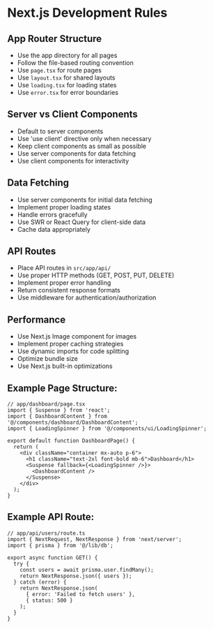 # Next.js Development Rules

## App Router Structure
- Use the app directory for all pages
- Follow the file-based routing convention
- Use `page.tsx` for route pages
- Use `layout.tsx` for shared layouts
- Use `loading.tsx` for loading states
- Use `error.tsx` for error boundaries

## Server vs Client Components
- Default to server components
- Use 'use client' directive only when necessary
- Keep client components as small as possible
- Use server components for data fetching
- Use client components for interactivity

## Data Fetching
- Use server components for initial data fetching
- Implement proper loading states
- Handle errors gracefully
- Use SWR or React Query for client-side data
- Cache data appropriately

## API Routes
- Place API routes in `src/app/api/`
- Use proper HTTP methods (GET, POST, PUT, DELETE)
- Implement proper error handling
- Return consistent response formats
- Use middleware for authentication/authorization

## Performance
- Use Next.js Image component for images
- Implement proper caching strategies
- Use dynamic imports for code splitting
- Optimize bundle size
- Use Next.js built-in optimizations

## Example Page Structure:
```tsx
// app/dashboard/page.tsx
import { Suspense } from 'react';
import { DashboardContent } from '@/components/dashboard/DashboardContent';
import { LoadingSpinner } from '@/components/ui/LoadingSpinner';

export default function DashboardPage() {
  return (
    <div className="container mx-auto p-6">
      <h1 className="text-2xl font-bold mb-6">Dashboard</h1>
      <Suspense fallback={<LoadingSpinner />}>
        <DashboardContent />
      </Suspense>
    </div>
  );
}
```

## Example API Route:
```tsx
// app/api/users/route.ts
import { NextRequest, NextResponse } from 'next/server';
import { prisma } from '@/lib/db';

export async function GET() {
  try {
    const users = await prisma.user.findMany();
    return NextResponse.json({ users });
  } catch (error) {
    return NextResponse.json(
      { error: 'Failed to fetch users' },
      { status: 500 }
    );
  }
}
``` 